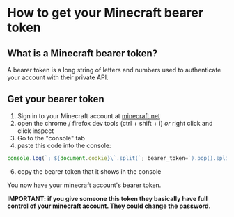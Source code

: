 # How to get your Minecraft bearer token

## What is a Minecraft bearer token?

A bearer token is a long string of letters and numbers used to authenticate your account with their private API.

## Get your bearer token

1. Sign in to your Minecraft account at [minecraft.net](https://minecraft.net)
2. open the chrome / firefox dev tools (ctrl + shift + i) _or_ right click and click inspect
3. Go to the "console" tab
4. paste this code into the console:
```js
console.log(`; ${document.cookie}\`.split(`; bearer_token=`).pop().split(';').shift())
```
6. copy the bearer token that it shows in the console

You now have your minecraft account's bearer token.

**IMPORTANT: if you give someone this token they basically have full control of your minecraft account. They could change the password.**
